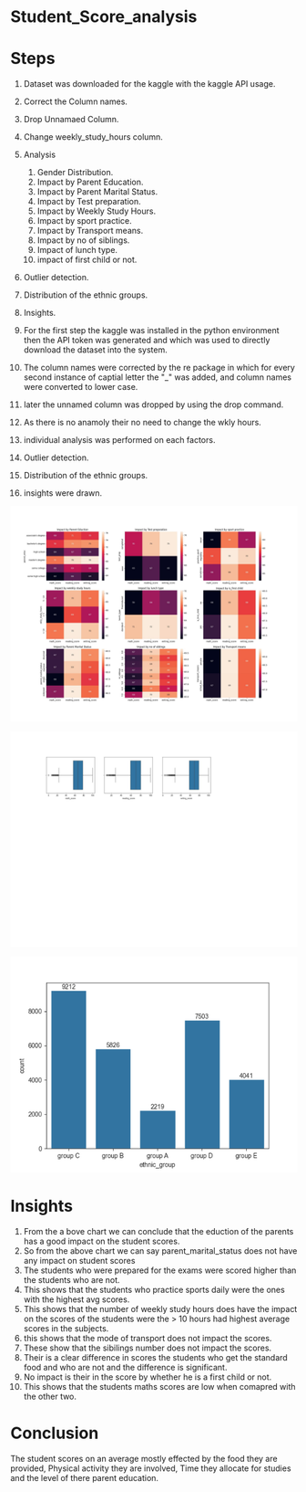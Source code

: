 # Student_Score_analysis
# Steps
1. Dataset was downloaded for the kaggle with the kaggle API usage.
2. Correct the Column names.
3. Drop Unnamaed Column.
4. Change weekly_study_hours column.
5. Analysis
    1. Gender Distribution.
    2. Impact by Parent Education.
    3. Impact by Parent Marital Status.
    4. Impact by Test preparation.
    5. Impact by Weekly Study Hours.
    6. Impact by sport practice.
    7. Impact by Transport means.
    8. Impact by no of siblings.
    9. Impact of lunch type.
    10. impact of first child or not.
6. Outlier detection.
7. Distribution of the ethnic groups.
8. Insights.

1. For the first step the kaggle was installed in the python environment then the API token was generated and which was used to directly download the dataset into the system.
2. The column names were corrected by the re package in which for every second instance of captial letter the "_" was added, and column names were converted to lower case.
3. later the unnamed column was dropped by using the drop command.
4.  As there is no anamoly their no need to change the wkly hours.
5.  individual analysis was performed on each factors.
6.  Outlier detection.
7.  Distribution of the ethnic groups.
8.  insights were drawn.
   
![alt text](Relationship_representation.jpg)

![alt text](outlier.jpg)

![alt text](pie.png)

# Insights
1. From the a bove chart we can conclude that the eduction of the parents has a good impact on the student scores.
2. So from the above chart we can say parent_marital_status does not have any impact on student scores
3. The students who were prepared for the exams were scored higher than the students who are not.
4. This shows that the students who practice sports daily were the ones with the highest avg scores.
5. This shows that the number of weekly study hours does have the impact on the scores of the students were the > 10 hours had highest average scores in the subjects.
6. this shows that the mode of transport does not impact the scores.
7. These show that the sibilings number does not impact the scores.
8. Their is a clear difference in scores the students who get the standard food and who are not and the difference is significant.
9. No impact is their in the score by whether he is a first child or not.
10. This shows that the students maths scores are low when comapred with the other two.

# Conclusion 
The student scores on an average mostly effected by the food they are provided, Physical activity they are involved, Time they allocate for studies and the level of there parent education.


  
